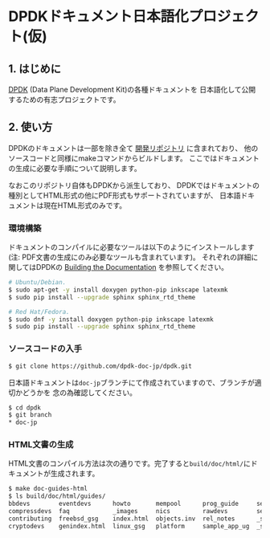 # DPDKドキュメント日本語化プロジェクト(仮)


## 1. はじめに

[DPDK](https://www.dpdk.org/) (Data Plane Development Kit)の各種ドキュメントを
日本語化して公開するための有志プロジェクトです。


## 2. 使い方

DPDKのドキュメントは一部を除き全て
[開発リポジトリ](https://git.dpdk.org/dpdk/)
に含まれており、
他のソースコードと同様にmakeコマンドからビルドします。
ここではドキュメントの生成に必要な手順について説明します。

なおこのリポジトリ自体もDPDKから派生しており、
DPDKではドキュメントの種別としてHTML形式の他にPDF形式もサポートされていますが、
日本語ドキュメントは現在HTML形式のみです。

### 環境構築

ドキュメントのコンパイルに必要なツールは以下のようにインストールします
(注: PDF文書の生成にのみ必要なツールも含まれています)。
それぞれの詳細に関してはDPDKの
[Building the Documentation](https://doc.dpdk.org/guides/contributing/documentation.html#building-the-documentation)
を参照してください。

```sh
# Ubuntu/Debian.
$ sudo apt-get -y install doxygen python-pip inkscape latexmk
$ sudo pip install --upgrade sphinx sphinx_rtd_theme

# Red Hat/Fedora.
$ sudo dnf -y install doxygen python-pip inkscape latexmk
$ sudo pip install --upgrade sphinx sphinx_rtd_theme
```

### ソースコードの入手

```sh
$ git clone https://github.com/dpdk-doc-jp/dpdk.git
```

日本語ドキュメントは`doc-jp`ブランチにて作成されていますので、ブランチが適切かどうかを
念の為確認してください。

```sh
$ cd dpdk
$ git branch
* doc-jp
```

### HTML文書の生成

HTML文書のコンパイル方法は次の通りです。完了すると`build/doc/html/`にドキュメントが生成されます。

```sh
$ make doc-guides-html
$ ls build/doc/html/guides/
bbdevs        eventdevs      howto       mempool      prog_guide     search.html     testpmd_app_ug
compressdevs  faq            _images     nics         rawdevs        searchindex.js  tools
contributing  freebsd_gsg    index.html  objects.inv  rel_notes      _sources        windows_gsg
cryptodevs    genindex.html  linux_gsg   platform     sample_app_ug  _static
```

